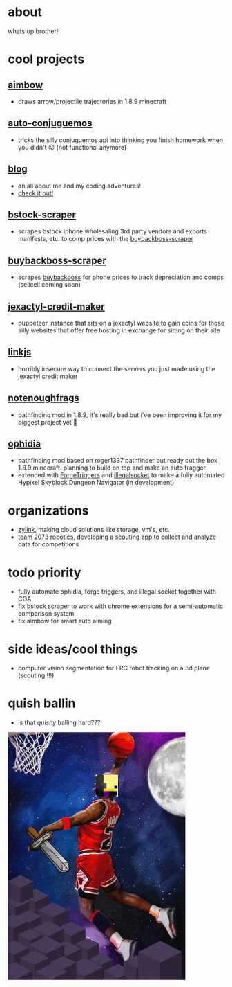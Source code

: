 # about
whats up brother!

# cool projects
## [aimbow](https://github.com/listingclown3/AimBow)
- draws arrow/projectile trajectories in 1.8.9 minecraft
## [auto-conjuguemos](https://github.com/listingclown3/auto-conjuguemos)
- tricks the silly conjuguemos api into thinking you finish homework when you didn't 😜 (not functional anymore)
## [blog](https://github.com/listingclown3/blog)
- an all about me and my coding adventures!
- [check it out!](http://chrisccluk.live)
## [bstock-scraper](https://github.com/listingclown3/bstock-scraper)
- scrapes bstock iphone wholesaling 3rd party vendors and exports manifests, etc. to comp prices with the [buybackboss-scraper](https://github.com/listingclown3/buybackboss-scraper)
## [buybackboss-scraper](https://github.com/listingclown3/buybackboss-scraper)
- scrapes [buybackboss](buybackboss.com) for phone prices to track depreciation and comps (sellcell coming soon)
## [jexactyl-credit-maker](https://github.com/listingclown3/jexactyl-credit-maker)
- puppeteer instance that sits on a jexactyl website to gain coins for those silly websites that offer free hosting in exchange for sitting on their site
## [linkjs](https://github.com/listingclown3/linkjs)
- horribly insecure way to connect the servers you just made using the jexactyl credit maker
## [notenoughfrags](https://github.com/listingclown3/NotEnoughFrags)
- pathfinding mod in 1.8.9, it's really bad but i've been improving it for my biggest project yet 🙊
## [ophidia](https://github.com/listingclown3/ophidia)
- pathfinding mod based on roger1337 pathfinder but ready out the box 1.8.9 minecraft. planning to build on top and make an auto fragger
- extended with [ForgeTriggers](https://github.com/listingclown3/ForgeTriggers) and [illegalsocket](https://github.com/listingclown3/illegalsocket) to make a fully automated Hypixel Skyblock Dungeon Navigator (in development)

# organizations
- [zylink](https://zylinktech.net/), making cloud solutions like storage, vm's, etc.
- [team 2073 robotics](https://github.com/team-2073-eagleforce), developing a scouting app to collect and analyze data for competitions

# todo priority
- fully automate ophidia, forge triggers, and illegal socket together with CGA
- fix bstock scraper to work with chrome extensions for a semi-automatic comparison system
- fix aimbow for smart auto aiming 

# side ideas/cool things
- computer vision segmentation for FRC robot tracking on a 3d plane (scouting !!!)

# quish ballin
- is that _quishy_ balling hard???
  
![Screenshot](quishballin.png)
